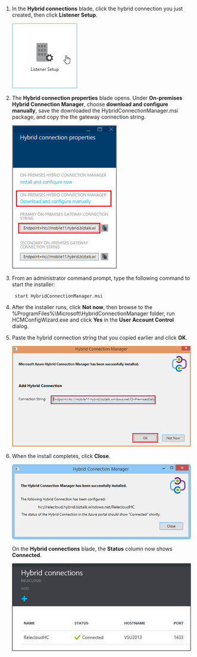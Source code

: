 
1. In the **Hybrid connections** blade, click the hybrid connection you just created, then click **Listener Setup**.
	
	![Click Listener Setup](./media/app-service-hybrid-connections-manager-install/D04ClickListenerSetup.png)
	
4. The **Hybrid connection properties** blade opens. Under **On-premises Hybrid Connection Manager**, choose **download and configure manually**, save the downloaded the HybridConnectionManager.msi package, and copy the the gateway connection string.
	
	![Click here to install](./media/app-service-hybrid-connections-manager-install/D05ClickToInstallHCM.png)
	
5. From an administrator command prompt, type the following command to start the installer:

		start HybridConnectionManager.msi
 
7. After the installer runs, click **Not now**, then browse to the %ProgramFiles%\Microsoft\HybridConnectionManager folder, run HCMConfigWizard.exe and click **Yes** in the **User Account Control** dialog.
		
7. Paste the hybrid connection string that you copied earlier and click **OK**. 
	
	![Installing](./media/app-service-hybrid-connections-manager-install/D08aHCMInstallManual.png)
	
8. When the install completes, click **Close**.
	
	![Click Close](./media/app-service-hybrid-connections-manager-install/D09HCMInstallComplete.png)
	
	On the **Hybrid connections** blade, the **Status** column now shows **Connected**. 
	
	![Connected Status](./media/app-service-hybrid-connections-manager-install/D10HCStatusConnected.png)
